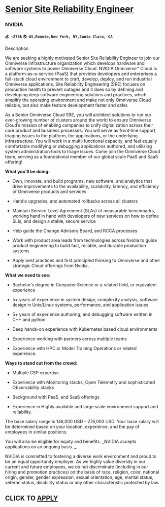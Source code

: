 # [Senior Site Reliability Engineer](https://www.remotewlb.com/apply/senior-site-reliability-engineer-70222)  
### NVIDIA  
#### `💰 ~276k` `🌎 US,Remote,New York, NY,Santa Clara, CA`  

Description

We are seeking a highly motivated Senior Site Reliability Engineer to join our Omniverse Infrastructure organization which develops hardware and software systems to power Omniverse Cloud. NVIDIA Omniverse™ Cloud is a platform-as-a-service (PaaS) that provides developers and enterprises a full-stack cloud environment to craft, develop, deploy, and run industrial Omniverse applications. Site Reliability Engineering (SRE) focuses on production health to prevent outages and it does so by defining and developing deep software engineering solutions and practices, which simplify the operating environment and make not only Omniverse Cloud reliable, but also make feature development faster and safer.

As a Senior Omniverse Cloud SRE, you will architect solutions to run our ever-growing number of clusters around the world to ensure Omniverse Cloud’s mission of enabling companies to unify digitalization across their core product and business processes. You will serve as front-line support, triaging issues to the platform, the applications, or the underlying infrastructure. You will work in a multi-functional capacity, and feel equally comfortable modifying or debugging applications authored, and utilising system administration tools to triage issues. Come join the Omniverse Cloud team, serving as a foundational member of our global scale PaaS and SaaS offering!

 **What you’ll be doing:**

  * Own, innovate, and build programs, new software, and analytics that drive improvements to the availability, scalability, latency, and efficiency of Omniverse products and services 

  * Handle upgrades, and automated rollbacks across all clusters 

  * Maintain Service Level Agreement (SLAs) of measurable benchmarks, working hand in hand with developers of new services on how to define SLIs, and design a stable, secure service 

  * Help guide the Change Advisory Board, and RCCA processes 

  * Work with product area leads from technologies across Nvidia to guide product engineering to build fast, reliable, and durable production systems 

  * Apply best practices and first principled thinking to Omniverse and other strategic Cloud offerings from Nvidia.

 **What we need to see:**

  * Bachelor's degree in Computer Science or a related field, or equivalent experience 

  * 5+ years of experience in system design, complexity analysis, software design in Unix/Linux systems, performance, and application issues 

  * 5+ years of experience authoring, and debugging software written in C++ and python 

  * Deep hands-on experience with Kubernetes based cloud environments 

  * Experience working with partners across multiple teams 

  * Experience with HPC or Model Training Operations or related experience.

 **Ways to stand out from the crowd:**

  * Multiple CSP expertise.

  * Experience with Monitoring stacks, Open Telemetry and sophisticated Observability stacks 

  * Background with PaaS, and SaaS offerings 

  * Experience in Highly available and large scale environment support and reliability.

The base salary range is 148,000 USD - 276,000 USD. Your base salary will be determined based on your location, experience, and the pay of employees in similar positions.

You will also be eligible for equity and benefits. _NVIDIA accepts applications on an ongoing basis. _

NVIDIA is committed to fostering a diverse work environment and proud to be an equal opportunity employer. As we highly value diversity in our current and future employees, we do not discriminate (including in our hiring and promotion practices) on the basis of race, religion, color, national origin, gender, gender expression, sexual orientation, age, marital status, veteran status, disability status or any other characteristic protected by law.

  
## CLICK TO [APPLY](https://www.remotewlb.com/apply/senior-site-reliability-engineer-70222)


